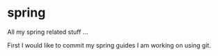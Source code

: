 # spring
All my spring related stuff ...

First I would like to commit my spring guides I am working on using git.
